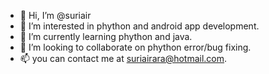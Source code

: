 - 👋 Hi, I’m @suriair
- 👀 I’m interested in phython and android app development.
- 🌱 I’m currently learning phython and java.
- 💞️ I’m looking to collaborate on phython error/bug fixing.
- 📫 you can contact me at suriairara@hotmail.com.

<!---
suriair/suriair is a ✨ special ✨ repository because its `README.md` (this file) appears on your GitHub profile.
You can click the Preview link to take a look at your changes.
--->
